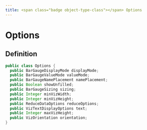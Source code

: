 ```yaml
---
title: <span class="badge object-type-class"></span> Options
---
```

# <span class="badge object-type-class"></span> Options

## Definition

```java
public class Options {
  public BarGaugeDisplayMode displayMode;
  public BarGaugeValueMode valueMode;
  public BarGaugeNamePlacement namePlacement;
  public Boolean showUnfilled;
  public BarGaugeSizing sizing;
  public Integer minVizWidth;
  public Integer minVizHeight;
  public ReduceDataOptions reduceOptions;
  public VizTextDisplayOptions text;
  public Integer maxVizHeight;
  public VizOrientation orientation;
}
```
